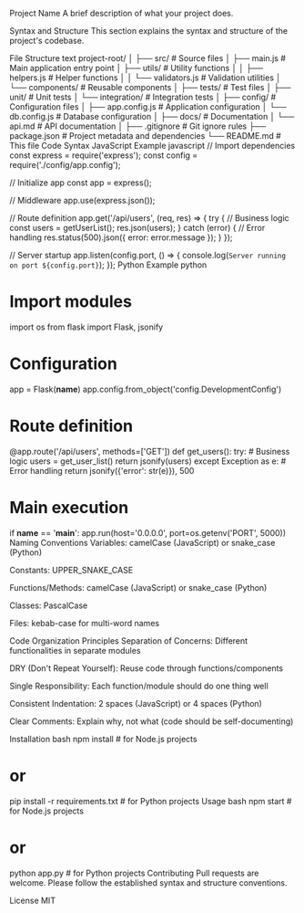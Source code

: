 Project Name
A brief description of what your project does.

Syntax and Structure
This section explains the syntax and structure of the project's codebase.

File Structure
text
project-root/
│
├── src/                    # Source files
│   ├── main.js             # Main application entry point
│   ├── utils/              # Utility functions
│   │   ├── helpers.js      # Helper functions
│   │   └── validators.js   # Validation utilities
│   └── components/         # Reusable components
│
├── tests/                  # Test files
│   ├── unit/               # Unit tests
│   └── integration/        # Integration tests
│
├── config/                 # Configuration files
│   ├── app.config.js       # Application configuration
│   └── db.config.js        # Database configuration
│
├── docs/                   # Documentation
│   └── api.md              # API documentation
│
├── .gitignore              # Git ignore rules
├── package.json            # Project metadata and dependencies
└── README.md               # This file
Code Syntax
JavaScript Example
javascript
// Import dependencies
const express = require('express');
const config = require('./config/app.config');

// Initialize app
const app = express();

// Middleware
app.use(express.json());

// Route definition
app.get('/api/users', (req, res) => {
  try {
    // Business logic
    const users = getUserList();
    res.json(users);
  } catch (error) {
    // Error handling
    res.status(500).json({ error: error.message });
  }
});

// Server startup
app.listen(config.port, () => {
  console.log(`Server running on port ${config.port}`);
});
Python Example
python
# Import modules
import os
from flask import Flask, jsonify

# Configuration
app = Flask(__name__)
app.config.from_object('config.DevelopmentConfig')

# Route definition
@app.route('/api/users', methods=['GET'])
def get_users():
    try:
        # Business logic
        users = get_user_list()
        return jsonify(users)
    except Exception as e:
        # Error handling
        return jsonify({'error': str(e)}), 500

# Main execution
if __name__ == '__main__':
    app.run(host='0.0.0.0', port=os.getenv('PORT', 5000))
Naming Conventions
Variables: camelCase (JavaScript) or snake_case (Python)

Constants: UPPER_SNAKE_CASE

Functions/Methods: camelCase (JavaScript) or snake_case (Python)

Classes: PascalCase

Files: kebab-case for multi-word names

Code Organization Principles
Separation of Concerns: Different functionalities in separate modules

DRY (Don't Repeat Yourself): Reuse code through functions/components

Single Responsibility: Each function/module should do one thing well

Consistent Indentation: 2 spaces (JavaScript) or 4 spaces (Python)

Clear Comments: Explain why, not what (code should be self-documenting)

Installation
bash
npm install  # for Node.js projects
# or
pip install -r requirements.txt  # for Python projects
Usage
bash
npm start  # for Node.js projects
# or
python app.py  # for Python projects
Contributing
Pull requests are welcome. Please follow the established syntax and structure conventions.

License
MIT

